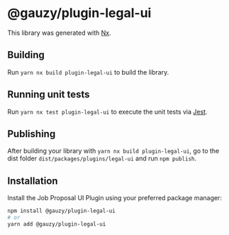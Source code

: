 # @gauzy/plugin-legal-ui

This library was generated with [Nx](https://nx.dev).

## Building

Run `yarn nx build plugin-legal-ui` to build the library.

## Running unit tests

Run `yarn nx test plugin-legal-ui` to execute the unit tests via [Jest](https://jestjs.io).

## Publishing

After building your library with `yarn nx build plugin-legal-ui`, go to the dist folder `dist/packages/plugins/legal-ui` and run `npm publish`.

## Installation

Install the Job Proposal UI Plugin using your preferred package manager:

```bash
npm install @gauzy/plugin-legal-ui
# or
yarn add @gauzy/plugin-legal-ui
```
